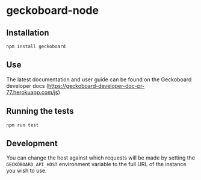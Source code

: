 # geckoboard-node

## Installation

```
npm install geckoboard
```

## Use

The latest documentation and user guide can be found on the Geckoboard developer docs (https://geckoboard-developer-doc-pr-77.herokuapp.com/js)

## Running the tests

```
npm run test
```

## Development

You can change the host against which requests will be made by setting the `GECKOBOARD_API_HOST` environment variable to the full URL of the instance you wish to use.
